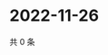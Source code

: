 # 2022-11-26

共 0 条

<!-- BEGIN WEIBO -->
<!-- 最后更新时间 Sat Nov 26 2022 11:21:37 GMT+0800 (China Standard Time) -->

<!-- END WEIBO -->
